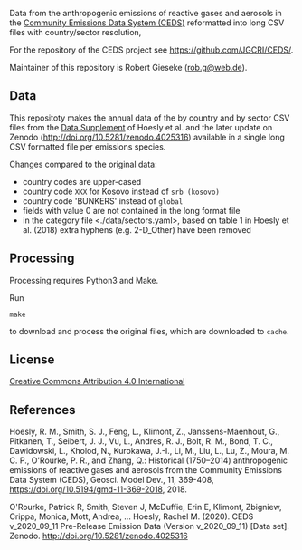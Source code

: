 Data from the
anthropogenic emissions of reactive gases and aerosols in the
[Community Emissions Data System (CEDS)](http://www.globalchange.umd.edu/ceds/)
reformatted into long CSV files with country/sector resolution,

For the repository of the CEDS project see <https://github.com/JGCRI/CEDS/>.

Maintainer of this repository is Robert Gieseke (<rob.g@web.de>).

## Data
This repositoty makes the annual data of the by country and by sector CSV files from the [Data Supplement](https://www.geosci-model-dev.net/11/369/2018/gmd-11-369-2018-assets.html) of Hoesly et al. and the later update on Zenodo (http://doi.org/10.5281/zenodo.4025316) available in a single long CSV formatted file per emissions species.

Changes compared to the original data:
  - country codes are upper-cased
  - country code `XKX` for Kosovo instead of `srb (kosovo)`
  - country code 'BUNKERS' instead of `global`
  - fields with value 0 are not contained in the long format file
  - in the category file <./data/sectors.yaml>, based on table 1 in Hoesly et
    al. (2018) extra hyphens (e.g. 2-D_Other) have been removed

## Processing

Processing requires Python3 and Make.

Run

```
make
```

to download and process the original files, which are downloaded to `cache`.

## License

[Creative Commons Attribution 4.0 International](https://creativecommons.org/licenses/by/4.0/legalcode)

## References

Hoesly, R. M., Smith, S. J., Feng, L., Klimont, Z., Janssens-Maenhout, G., Pitkanen, T., Seibert, J. J., Vu, L., Andres, R. J., Bolt, R. M., Bond, T. C., Dawidowski, L., Kholod, N., Kurokawa, J.-I., Li, M., Liu, L., Lu, Z., Moura, M. C. P., O'Rourke, P. R., and Zhang, Q.: Historical (1750–2014) anthropogenic emissions of reactive gases and aerosols from the Community Emissions Data System (CEDS), Geosci. Model Dev., 11, 369-408, https://doi.org/10.5194/gmd-11-369-2018, 2018.

O'Rourke, Patrick R, Smith, Steven J, McDuffie, Erin E, Klimont, Zbigniew, Crippa, Monica, Mott, Andrea, … Hoesly, Rachel M. (2020). CEDS v_2020_09_11 Pre-Release Emission Data (Version v_2020_09_11) [Data set]. Zenodo. http://doi.org/10.5281/zenodo.4025316
